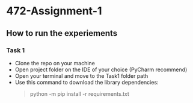 # 472-Assignment-1

 ## How to run the experiements
 
### Task 1

- Clone the repo on your machine
- Open project folder on the IDE of your choice (PyCharm recommend)
- Open your terminal and move to the Task1 folder path
- Use this command to download the library dependencies: 
  > python -m pip install -r requirements.txt
